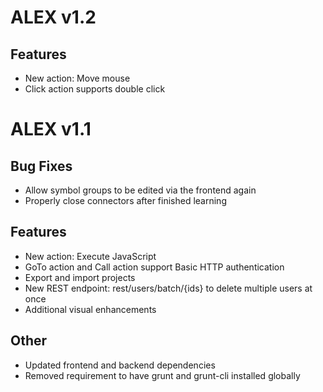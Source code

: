# ALEX v1.2

## Features

* New action: Move mouse
* Click action supports double click

# ALEX v1.1

## Bug Fixes

* Allow symbol groups to be edited via the frontend again
* Properly close connectors after finished learning

## Features

* New action: Execute JavaScript
* GoTo action and Call action support Basic HTTP authentication
* Export and import projects
* New REST endpoint: rest/users/batch/{ids} to delete multiple users at once
* Additional visual enhancements

## Other

* Updated frontend and backend dependencies
* Removed requirement to have grunt and grunt-cli installed globally